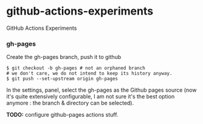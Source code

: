 # github-actions-experiments
GitHub Actions Experiments

### gh-pages

Create the gh-pages branch, push it to github

    $ git checkout -b gh-pages # not an orphaned branch
    # we don't care, we do not intend to keep its history anyway.
    $ git push --set-upstream origin gh-pages

In the settings, panel, select the gh-pages as the Github pages source 
(now it's quite extensively configurable, I am not sure it's the best
option anymore : the branch & directory can be selected).


**TODO:** configure github-pages actions stuff.